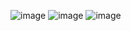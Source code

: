 ![image](https://github.com/user-attachments/assets/fec2fb15-619b-491a-9a29-6fd77159d3d4)
![image](https://github.com/user-attachments/assets/b9055ec7-7b00-4a6a-92f5-036e00258b44)
![image](https://github.com/user-attachments/assets/a68c0fc9-d397-4103-b7dd-1d1f0c570c59)
